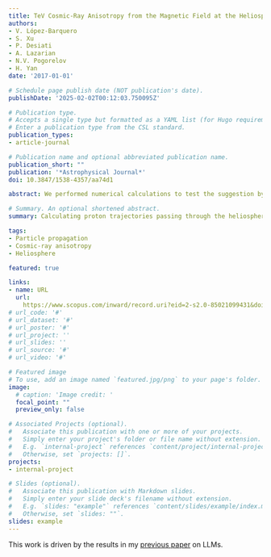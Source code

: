 ```yaml
---
title: TeV Cosmic-Ray Anisotropy from the Magnetic Field at the Heliospheric Boundary
authors:
- V. López-Barquero
- S. Xu
- P. Desiati
- A. Lazarian
- N.V. Pogorelov
- H. Yan
date: '2017-01-01'

# Schedule page publish date (NOT publication's date).
publishDate: '2025-02-02T00:12:03.750095Z'

# Publication type.
# Accepts a single type but formatted as a YAML list (for Hugo requirements).
# Enter a publication type from the CSL standard.
publication_types:
- article-journal

# Publication name and optional abbreviated publication name.
publication_short: ""
publication: '*Astrophysical Journal*'
doi: 10.3847/1538-4357/aa74d1

abstract: We performed numerical calculations to test the suggestion by Desiati and Lazarian that the anisotropies of TeV cosmic rays may arise from their interactions with the heliosphere. For this purpose, we used a magnetic field model of the heliosphere and performed direct numerical calculations of particle trajectories. Unlike earlier papers testing the idea, we did not employ time-reversible techniques that are based on Liouville’s theorem. We showed numerically that for scattering by the heliosphere, the conditions of Liouville’s theorem are not satisfied, and the adiabatic approximation and time-reversibility of the particle trajectories are not valid. Our results indicate sensitivity to the magnetic structure of the heliospheric magnetic field, and we expect that this will be useful for probing this structure in future research.

# Summary. An optional shortened abstract.
summary: Calculating proton trajectories passing through the heliosphere.

tags:
- Particle propagation
- Cosmic-ray anisotropy
- Heliosphere

featured: true

links:
- name: URL
  url: 
    https://www.scopus.com/inward/record.uri?eid=2-s2.0-85021099431&doi=10.3847%2f1538-4357%2faa74d1&partnerID=40&md5=2e3df23507f006dfbecee5576e997417
# url_code: '#'
# url_dataset: '#'
# url_poster: '#'
# url_project: ''
# url_slides: ''
# url_source: '#'
# url_video: '#'

# Featured image
# To use, add an image named `featured.jpg/png` to your page's folder. 
image:
  # caption: 'Image credit: '
  focal_point: ""
  preview_only: false

# Associated Projects (optional).
#   Associate this publication with one or more of your projects.
#   Simply enter your project's folder or file name without extension.
#   E.g. `internal-project` references `content/project/internal-project/index.md`.
#   Otherwise, set `projects: []`.
projects:
- internal-project

# Slides (optional).
#   Associate this publication with Markdown slides.
#   Simply enter your slide deck's filename without extension.
#   E.g. `slides: "example"` references `content/slides/example/index.md`.
#   Otherwise, set `slides: ""`.
slides: example
---
```


This work is driven by the results in my [previous paper](/publication/conference-paper/) on LLMs.
